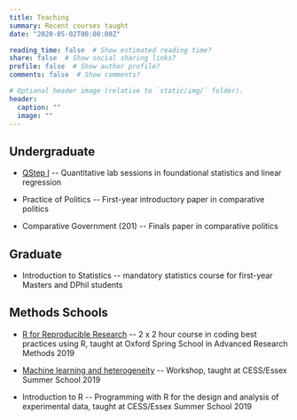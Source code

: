 ```yaml
---
title: Teaching
summary: Recent courses taught
date: "2020-05-02T00:00:00Z"

reading_time: false  # Show estimated reading time?
share: false  # Show social sharing links?
profile: false  # Show author profile?
comments: false  # Show comments?

# Optional header image (relative to `static/img/` folder).
header:
  caption: ""
  image: ""
---
```

## Undergraduate

* [QStep I](https://www.oqc.ox.ac.uk) -- Quantitative lab sessions in foundational statistics and linear regression

* Practice of Politics -- First-year introductory paper in comparative politics

* Comparative Government (201) -- Finals paper in comparative politics

## Graduate

* Introduction to Statistics -- mandatory statistics course for first-year Masters and DPhil students

## Methods Schools

* [R for Reproducible Research](https://github.com/tsrobinson/r_for_reproducible_research/) -- 2 x 2 hour course in coding best practices using R, taught at Oxford Spring School in Advanced Research Methods 2019

* [Machine learning and heterogeneity](https://cess-nuffield.nuff.ox.ac.uk/2019-cess-essex-summer-school/) -- Workshop, taught at CESS/Essex Summer School 2019

* Introduction to R -- Programming with R for the design and analysis of experimental data, taught at CESS/Essex Summer School 2019
